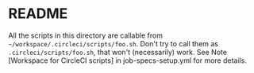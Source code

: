 # README

All the scripts in this directory are callable from `~/workspace/.circleci/scripts/foo.sh`. Don't try to call them as `.circleci/scripts/foo.sh`, that won't \(necessarily\) work. See Note \[Workspace for CircleCI scripts\] in job-specs-setup.yml for more details.

